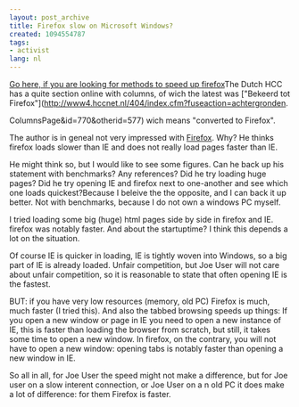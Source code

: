 ```yaml
---
layout: post_archive
title: Firefox slow on Microsoft Windows?
created: 1094554787
tags:
- activist
lang: nl
---
```

[Go here, if you are looking for methods to speed up firefox](http://users.tns.net/~skingery/weblog/2004/09/speed-up-firefox.html)The Dutch HCC has a quite section online with columns, of wich the latest was ["Bekeerd tot Firefox"](http://www4.hccnet.nl/404/index.cfm?fuseaction=achtergronden.

ColumnsPage&id=770&otherid=577) wich means "converted to Firefox".

The author is in geneal not very impressed with [Firefox](http://getfirefox.com). Why? He thinks firefox loads slower than IE and does not really load pages faster than IE.

He might think so, but I would like to see some figures. Can he back up his statement with benchmarks? Any references? Did he try loading huge pages? Did he try opening IE and firefox next to one-another and see which one loads quickest?Because I beleive the the opposite, and I can back it up better. Not with benchmarks, because I do not own a windows PC myself.

I tried loading some big (huge) html pages side by side in firefox and IE. firefox was notably faster. And about the startuptime? I think this depends a lot on the situation.

Of course IE is quicker in loading, IE is tightly woven into Windows, so a big part of IE is already loaded. Unfair competition, but Joe User will not care about unfair competition, so it is reasonable to state that often opening IE is the fastest.

BUT: if you have very low resources (memory, old PC) Firefox is much, much faster (I tried this). And also the tabbed browsing speeds up things: If you open a new window or page in IE you need to open a new instance of IE, this is faster than loading the browser from scratch, but still, it takes some time to open a new window. In firefox, on the contrary, you will not have to open a new window: opening tabs is notably faster than opening a new window in IE.

So all in all, for Joe User the speed might not make a difference, but for Joe user on a slow interent connection, or Joe User on a n old PC it does make a lot of difference: for them Firefox is faster.
